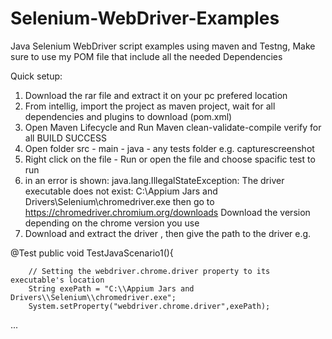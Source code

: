 # Selenium-WebDriver-Examples

Java Selenium WebDriver script examples using maven and Testng,
Make sure to use my POM file that include all the needed Dependencies

Quick setup:
1) Download the rar file and extract it on your pc prefered location
2) From intellig, import the project as maven project, wait for all dependencies and plugins to download (pom.xml)
3) Open Maven Lifecycle and Run Maven clean-validate-compile
   verify for all BUILD SUCCESS
4) Open folder src - main - java - any tests folder e.g. capturescreenshot
5) Right click on the file - Run or open the file and choose spacific test to run
6) in an error is shown:
java.lang.IllegalStateException: The driver executable does not exist: C:\Appium Jars and Drivers\Selenium\chromedriver.exe
then go to https://chromedriver.chromium.org/downloads
Download the version depending on the chrome version you use
7) Download and extract the driver , then give the path to the driver e.g.

@Test
    public void TestJavaScenario1(){

        // Setting the webdriver.chrome.driver property to its executable's location
        String exePath = "C:\\Appium Jars and Drivers\\Selenium\\chromedriver.exe";
        System.setProperty("webdriver.chrome.driver",exePath);
...


